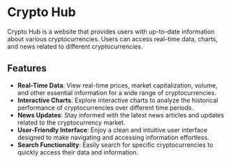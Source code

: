 # Crypto Hub

Crypto Hub is a website that provides users with up-to-date information about various cryptocurrencies. Users can access real-time data, charts, and news related to different cryptocurrencies.

## Features

- **Real-Time Data**: View real-time prices, market capitalization, volume, and other essential information for a wide range of cryptocurrencies.
- **Interactive Charts**: Explore interactive charts to analyze the historical performance of cryptocurrencies over different time periods.
- **News Updates**: Stay informed with the latest news articles and updates related to the cryptocurrency market.
- **User-Friendly Interface**: Enjoy a clean and intuitive user interface designed to make navigating and accessing information effortless.
- **Search Functionality**: Easily search for specific cryptocurrencies to quickly access their data and information.
